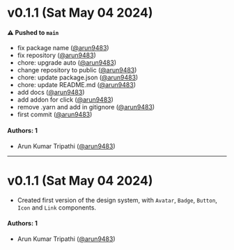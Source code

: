 # v0.1.1 (Sat May 04 2024)

#### ⚠️ Pushed to `main`

- fix package name ([@arun9483](https://github.com/arun9483))
- fix repository ([@arun9483](https://github.com/arun9483))
- chore: upgrade auto ([@arun9483](https://github.com/arun9483))
- change repository to public ([@arun9483](https://github.com/arun9483))
- chore: update package.json ([@arun9483](https://github.com/arun9483))
- chore: update README.md ([@arun9483](https://github.com/arun9483))
- add docs ([@arun9483](https://github.com/arun9483))
- add addon for click ([@arun9483](https://github.com/arun9483))
- remove .yarn and add in gitignore ([@arun9483](https://github.com/arun9483))
- first commit ([@arun9483](https://github.com/arun9483))

#### Authors: 1

- Arun Kumar Tripathi ([@arun9483](https://github.com/arun9483))

---

# v0.1.1 (Sat May 04 2024)

- Created first version of the design system, with `Avatar`, `Badge`, `Button`, `Icon` and `Link` components.

#### Authors: 1

- Arun Kumar Tripathi ([@arun9483](https://github.com/arun9483))
